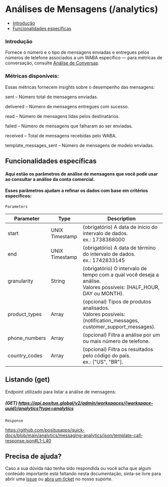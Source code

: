 # Análises de Mensagens (/analytics)

- [Introdução](#introdução)
- [Funcionalidades específicas](#funcionalidades-específicas)

### Introdução

Fornece o número e o tipo de mensagens enviadas e entregues pelos números de telefone associados a um WABA específico — para métricas de conversação, consulte [Análise de Conversas](https://github.com/positusapps/quick-docs/tree/main/analytics/conversation-analytics). 

### Métricas disponíveis:
Essas métricas fornecem insights sobre o desempenho das mensagens:

sent – Número total de mensagens enviadas.

delivered – Número de mensagens entregues com sucesso.

read – Número de mensagens lidas pelos destinatários.

failed – Número de mensagens que falharam ao ser enviadas.

received – Total de mensagens recebidas pelo WABA.

template_messages_sent – Número de mensagens de modelo enviadas.


## Funcionalidades específicas

#### Aqui estão os parâmetros de análise de mensagens que você pode usar ao consultar a análise da conta comercial.
#### Esses parâmetros ajudam a refinar os dados com base em critérios específicos:

`Parameters`

| Parameter | Type             | Description                                                                                                          |
|-----------|------------------|----------------------------------------------------------------------------------------------------------------------|
| start     | UNIX Timestamp   | (obrigatório) A data de início do intervalo de dados. <br/>ex.: 1738368000                                              |
| end       | UNIX Timestamp   | (obrigatório) A data de término do intervalo de dados. <br/>ex.: 1742833145                                             |
| granularity       | String           | (obrigatório)  O intervalo de tempo com a qual você deseja a análise. <br/>Valores possíveis: (HALF_HOUR, DAY ou MONTH).     |
| product_types       | Array  | (opcional) Tipos de produtos analisados. <br/>Valores possíveis: (notification_messages, customer_support_messages). |
| phone_numbers       | Array            | (opcional) Filtra a análise por um ou mais número de telefone.                                                       |
| country_codes       | Array            | (opcional) Filtra os resultados pelo código do país. <br/>ex.: ["US", "BR"].                                         |

## Listando (get)

Endpoint utilizado para listar a análise de mensagens:

##### (GET) https://api.positus.global/v2/admin/workspaces/{workspace-uuid}/analytics?type=analytics

`Response`

https://github.com/positusapps/quick-docs/blob/main/analytics/messaging-analytics/json/template-call-response.json#L1-L40

## Precisa de ajuda?

Caso a sua dúvida não tenha sido respondida ou você acha que algum conteúdo importante está faltando nesta documentação, sinta-se livre para abrir uma [issue](https://github.com/positusapps/quick-docs/issues) ou [abra um ticket](https://studio.posit.us/suporte) no nosso suporte.